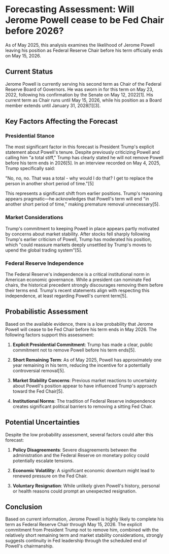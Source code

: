 # Forecasting Assessment: Will Jerome Powell cease to be Fed Chair before 2026?

As of May 2025, this analysis examines the likelihood of Jerome Powell leaving his position as Federal Reserve Chair before his term officially ends on May 15, 2026.

## Current Status

Jerome Powell is currently serving his second term as Chair of the Federal Reserve Board of Governors. He was sworn in for this term on May 23, 2022, following his confirmation by the Senate on May 12, 2022[1]. His current term as Chair runs until May 15, 2026, while his position as a Board member extends until January 31, 2028[1][3].

## Key Factors Affecting the Forecast

### Presidential Stance

The most significant factor in this forecast is President Trump's explicit statement about Powell's tenure. Despite previously criticizing Powell and calling him "a total stiff," Trump has clearly stated he will not remove Powell before his term ends in 2026[5]. In an interview recorded on May 4, 2025, Trump specifically said:

"No, no, no. That was a total - why would I do that? I get to replace the person in another short period of time."[5]

This represents a significant shift from earlier positions. Trump's reasoning appears pragmatic—he acknowledges that Powell's term will end "in another short period of time," making premature removal unnecessary[5].

### Market Considerations

Trump's commitment to keeping Powell in place appears partly motivated by concerns about market stability. After stocks fell sharply following Trump's earlier criticism of Powell, Trump has moderated his position, which "could reassure markets deeply unsettled by Trump's moves to upend the global trading system"[5].

### Federal Reserve Independence

The Federal Reserve's independence is a critical institutional norm in American economic governance. While a president can nominate Fed chairs, the historical precedent strongly discourages removing them before their terms end. Trump's recent statements align with respecting this independence, at least regarding Powell's current term[5].

## Probabilistic Assessment

Based on the available evidence, there is a low probability that Jerome Powell will cease to be Fed Chair before his term ends in May 2026. The following factors support this assessment:

1. **Explicit Presidential Commitment**: Trump has made a clear, public commitment not to remove Powell before his term ends[5].

2. **Short Remaining Term**: As of May 2025, Powell has approximately one year remaining in his term, reducing the incentive for a potentially controversial removal[5].

3. **Market Stability Concerns**: Previous market reactions to uncertainty about Powell's position appear to have influenced Trump's approach toward the Fed Chair[5].

4. **Institutional Norms**: The tradition of Federal Reserve independence creates significant political barriers to removing a sitting Fed Chair.

## Potential Uncertainties

Despite the low probability assessment, several factors could alter this forecast:

1. **Policy Disagreements**: Severe disagreements between the administration and the Federal Reserve on monetary policy could potentially escalate tensions.

2. **Economic Volatility**: A significant economic downturn might lead to renewed pressure on the Fed Chair.

3. **Voluntary Resignation**: While unlikely given Powell's history, personal or health reasons could prompt an unexpected resignation.

## Conclusion

Based on current information, Jerome Powell is highly likely to complete his term as Federal Reserve Chair through May 15, 2026. The explicit commitment from President Trump not to remove him, combined with the relatively short remaining term and market stability considerations, strongly suggests continuity in Fed leadership through the scheduled end of Powell's chairmanship.